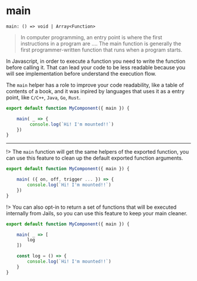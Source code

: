 # main
``` main: () => void | Array<Function> ```
> In computer programming, an entry point is where the first instructions in a program are .... The main function is generally the first programmer-written function that runs when a program starts.

In Javascript, in order to execute a function you need to write the function before calling it. That can lead your code to be less readable because you will see implementation before understand the execution flow.

The `main` helper has a role to improve your code readability, like a table of contents of a book, and it was inpired by languages that uses it as a entry point, like `C/C++`, `Java`, `Go`, `Rust`.


```js
export default function MyComponent({ main }) {

    main( _ => {
         console.log(`Hi! I'm mounted!!`)
    })
}
```

---

!> The `main` function will get the same helpers of the exported function, you can use this feature to clean up the default exported function arguments.


```js
export default function MyComponent({ main }) {

    main( ({ on, off, trigger ... }) => {
        console.log(`Hi! I'm mounted!!`)
    })
}
```

!> You can also opt-in to return a set of functions that will be executed internally from Jails, so you can use this feature to keep your main cleaner.


```js
export default function MyComponent({ main }) {

    main( _ => [
        log
    ])

    const log = () => {
        console.log(`Hi! I'm mounted!!`)
    }
}
```